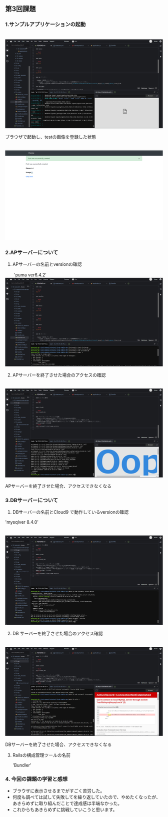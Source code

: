 ## 第3回課題

### 1.サンプルアプリケーションの起動
    
　　![Image 1](images/puma_boot.png)

   ブラウザで起動し、testの画像を登録した状態
   
　　
　　![Image 2](images/sample.png)
　　
### 2.APサーバーについて

1. APサーバーの名前とversionの確認

　　'puma ver6.4.2'
　　
　　
　　![Image 3](images/puma_version.png)

2. APサーバーを終了させた場合のアクセスの確認

　　
　　![Image 4](images/puma_stop.png)

   APサーバーを終了させた場合、アクセスできなくなる

### 3.DBサーバーについて

1. DBサーバーの名前とCloud9 で動作しているversionの確認

  'mysqlver 8.4.0'
  
　　![Image 5](images/MySQL_version.png)

2. DB サーバーを終了させた場合のアクセス確認

　　![Image 6](images/MySQL_stop.png)
    
   DBサーバーを終了させた場合、アクセスできなくなる

3. Railsの構成管理ツールの名前

   'Bundler'

### 4. 今回の課題の学習と感想
* ブラウザに表示させるまでがすごく苦労した。
* 何度も調べては試して失敗してを繰り返していたので、やめたくなったが、あきらめずに取り組んだことで達成感は半端なかった。
* これからもあきらめずに挑戦していこうと思います。


